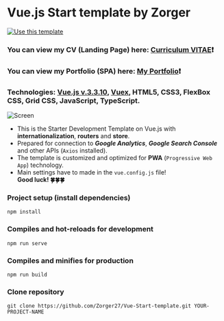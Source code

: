 # Vue.js Start template by Zorger #
[![Use this template](https://img.shields.io/badge/Use%20this%20template-darkred?style=for-the-badge)](https://github.com/Zorger27/Vue-Start-template/generate)
### You can view my CV (Landing Page) here: [Curriculum VITAE](https://zorger27.github.io)❗️ ###
### You can view my Portfolio (SPA) here: [My Portfolio](https://Zorin.Expert)❗️ ###
### Technologies: [Vue.js v.3.3.10](https://v3.ru.vuejs.org), [Vuex](https://vuex.vuejs.org), HTML5, CSS3, FlexBox CSS, Grid CSS, JavaScript, TypeScript. ###
![Screen](https://github.com/Zorger27/Vue-Start-template/assets/30940416/7a20f594-12db-4de9-88fa-6bdf54ddff7e)
<br>
+ This is the Starter Development Template on Vue.js with **internationalization**, **routers** and **store**.<br>
+ Prepared for connection to **_Google Analytics_**, **_Google Search Console_** and other APIs (`Axios` installed).<br>
+ The template is customized and optimized for **PWA** (`Progressive Web App`) technology.<br>
+ Main settings have to made in the ``vue.config.js`` file!<br>
__Good luck! 🍀🍀🍀__

### Project setup (install dependencies)
```
npm install
```

### Compiles and hot-reloads for development
```
npm run serve
```

### Compiles and minifies for production
```
npm run build
```

### Clone repository
```
git clone https://github.com/Zorger27/Vue-Start-template.git YOUR-PROJECT-NAME
```
